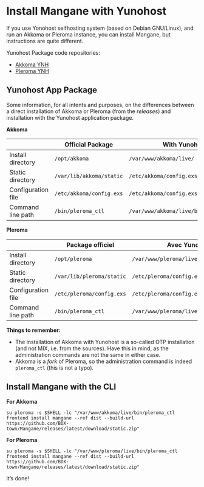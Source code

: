 # Install Mangane with Yunohost

If you use Yonohost selfhosting system (based on Debian GNU/Linux), and run an Akkoma or Pleroma instance, you can install Mangane, but instructions are quite different.

Yunohost Package code repositories:

- [Akkoma YNH](https://github.com/YunoHost-Apps/akkoma_ynh)
- [Pleroma YNH](https://github.com/YunoHost-Apps/pleroma_ynh)

## Yunohost App Package

Some information, for all intents and purposes, on the differences between a direct installation of Akkoma or Pleroma (from the _releases_) and installation with the Yunohost application package.

**Akkoma**

|                             | Official Package           | With Yunohost                           |
| --------------------------- | -------------------------- | --------------------------------------- |
| Install directory           | `/opt/akkoma`              | `/var/www/akkoma/live/`                 |
| Static directory            | `/var/lib/akkoma/static`   | `/etc/akkoma/config.exs`                |
| Configuration file          | `/etc/akkoma/config.exs`   | `/etc/akkoma/config.exs`                |
| Command line path           | `/bin/pleroma_ctl`         | `/var/www/akkoma/live/bin/pleroma_ctl`  |


**Pleroma**

|                             | Package officiel           | Avec Yunohost                            |
| --------------------------- | -------------------------- | ---------------------------------------- |
| Install directory           | `/opt/pleroma`             | `/var/www/pleroma/live/`                 |
| Static directory            | `/var/lib/pleroma/static`  | `/etc/pleroma/config.exs`                |
| Configuration file          | `/etc/pleroma/config.exs`  | `/etc/pleroma/config.exs`                |
| Command line path           | `/bin/pleroma_ctl`         | `/var/www/pleroma/live/bin/pleroma_ctl`  |

**Things to remember:**

- The installation of Akkoma with Yunohost is a so-called OTP installation (and not MIX, i.e. from the sources). Have this in mind, as the administration commands are not the same in either case.
- Akkoma is a _fork_ of Pleroma, so the administration command is indeed `pleroma_ctl` (this is not a typo).

## Install Mangane with the CLI


**For Akkoma**

```
su pleroma -s $SHELL -lc "/var/www/akkoma/live/bin/pleroma_ctl frontend install mangane --ref dist --build-url https://github.com/BDX-town/Mangane/releases/latest/download/static.zip"
```

**For Pleroma**

```
su pleroma -s $SHELL -lc "/var/www/pleroma/live/bin/pleroma_ctl frontend install mangane --ref dist --build-url https://github.com/BDX-town/Mangane/releases/latest/download/static.zip"
```
It’s done!
